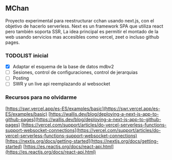 ## MChan
Proyecto experimental para reestructurar cchan usando next.js, con el objetivo de hacerlo serverless. Next es un framework SPA que utiliza react pero también soporta SSR, La idea principal es permitir el montado de la web usando servicios mas accesibles como vercel, zeet o incluso github pages.

### TODOLIST inicial
 - [x] Adaptar el esquema de la base de datos mdbv2
 - [ ] Sesiones, control de configuraciones, control de jerarquias
 - [ ] Posting
 - [ ] SWR y un live api reemplazando al websocket

### Recursos para no olvidarme
[https://swr.vercel.app/es-ES/examples/basic](https://swr.vercel.app/es-ES/examples/basic)
[https://wallis.dev/blog/deploying-a-next-js-app-to-github-pages](https://wallis.dev/blog/deploying-a-next-js-app-to-github-pages)
[https://vercel.com/support/articles/do-vercel-serverless-functions-support-websocket-connections](https://vercel.com/support/articles/do-vercel-serverless-functions-support-websocket-connections)
[https://nextjs.org/docs/getting-started](https://nextjs.org/docs/getting-started)
[https://es.reactjs.org/docs/react-api.html](https://es.reactjs.org/docs/react-api.html)
